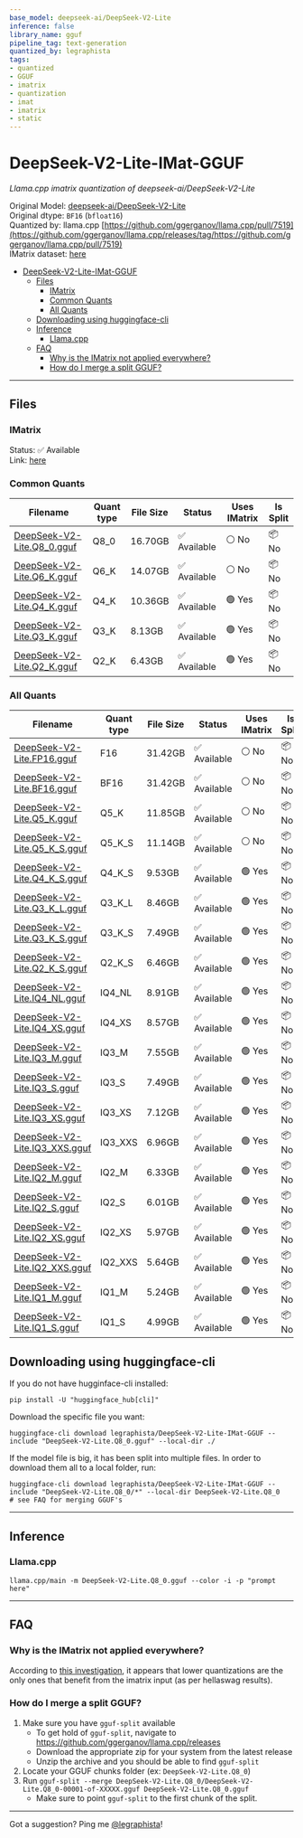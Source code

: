 ```yaml
---
base_model: deepseek-ai/DeepSeek-V2-Lite
inference: false
library_name: gguf
pipeline_tag: text-generation
quantized_by: legraphista
tags:
- quantized
- GGUF
- imatrix
- quantization
- imat
- imatrix
- static
---
```


# DeepSeek-V2-Lite-IMat-GGUF
_Llama.cpp imatrix quantization of deepseek-ai/DeepSeek-V2-Lite_

Original Model: [deepseek-ai/DeepSeek-V2-Lite](https://huggingface.co/deepseek-ai/DeepSeek-V2-Lite)  
Original dtype: `BF16` (`bfloat16`)  
Quantized by: llama.cpp [https://github.com/ggerganov/llama.cpp/pull/7519](https://github.com/ggerganov/llama.cpp/releases/tag/https://github.com/ggerganov/llama.cpp/pull/7519)  
IMatrix dataset: [here](https://gist.githubusercontent.com/legraphista/d6d93f1a254bcfc58e0af3777eaec41e/raw/d380e7002cea4a51c33fffd47db851942754e7cc/imatrix.calibration.medium.raw)  

- [DeepSeek-V2-Lite-IMat-GGUF](#deepseek-v2-lite-imat-gguf)
    - [Files](#files)
        - [IMatrix](#imatrix)
        - [Common Quants](#common-quants)
        - [All Quants](#all-quants)
    - [Downloading using huggingface-cli](#downloading-using-huggingface-cli)
    - [Inference](#inference)
        - [Llama.cpp](#llama-cpp)
    - [FAQ](#faq)
        - [Why is the IMatrix not applied everywhere?](#why-is-the-imatrix-not-applied-everywhere)
        - [How do I merge a split GGUF?](#how-do-i-merge-a-split-gguf)

---

## Files

### IMatrix
Status: ✅ Available  
Link: [here](https://huggingface.co/legraphista/DeepSeek-V2-Lite-IMat-GGUF/blob/main/imatrix.dat) 

### Common Quants
| Filename | Quant type | File Size | Status | Uses IMatrix | Is Split |
| -------- | ---------- | --------- | ------ | ------------ | -------- |
| [DeepSeek-V2-Lite.Q8_0.gguf](https://huggingface.co/legraphista/DeepSeek-V2-Lite-IMat-GGUF/blob/main/DeepSeek-V2-Lite.Q8_0.gguf) | Q8_0 | 16.70GB | ✅ Available | ⚪ No | 📦 No
| [DeepSeek-V2-Lite.Q6_K.gguf](https://huggingface.co/legraphista/DeepSeek-V2-Lite-IMat-GGUF/blob/main/DeepSeek-V2-Lite.Q6_K.gguf) | Q6_K | 14.07GB | ✅ Available | ⚪ No | 📦 No
| [DeepSeek-V2-Lite.Q4_K.gguf](https://huggingface.co/legraphista/DeepSeek-V2-Lite-IMat-GGUF/blob/main/DeepSeek-V2-Lite.Q4_K.gguf) | Q4_K | 10.36GB | ✅ Available | 🟢 Yes | 📦 No
| [DeepSeek-V2-Lite.Q3_K.gguf](https://huggingface.co/legraphista/DeepSeek-V2-Lite-IMat-GGUF/blob/main/DeepSeek-V2-Lite.Q3_K.gguf) | Q3_K | 8.13GB | ✅ Available | 🟢 Yes | 📦 No
| [DeepSeek-V2-Lite.Q2_K.gguf](https://huggingface.co/legraphista/DeepSeek-V2-Lite-IMat-GGUF/blob/main/DeepSeek-V2-Lite.Q2_K.gguf) | Q2_K | 6.43GB | ✅ Available | 🟢 Yes | 📦 No


### All Quants
| Filename | Quant type | File Size | Status | Uses IMatrix | Is Split |
| -------- | ---------- | --------- | ------ | ------------ | -------- |
| [DeepSeek-V2-Lite.FP16.gguf](https://huggingface.co/legraphista/DeepSeek-V2-Lite-IMat-GGUF/blob/main/DeepSeek-V2-Lite.FP16.gguf) | F16 | 31.42GB | ✅ Available | ⚪ No | 📦 No
| [DeepSeek-V2-Lite.BF16.gguf](https://huggingface.co/legraphista/DeepSeek-V2-Lite-IMat-GGUF/blob/main/DeepSeek-V2-Lite.BF16.gguf) | BF16 | 31.42GB | ✅ Available | ⚪ No | 📦 No
| [DeepSeek-V2-Lite.Q5_K.gguf](https://huggingface.co/legraphista/DeepSeek-V2-Lite-IMat-GGUF/blob/main/DeepSeek-V2-Lite.Q5_K.gguf) | Q5_K | 11.85GB | ✅ Available | ⚪ No | 📦 No
| [DeepSeek-V2-Lite.Q5_K_S.gguf](https://huggingface.co/legraphista/DeepSeek-V2-Lite-IMat-GGUF/blob/main/DeepSeek-V2-Lite.Q5_K_S.gguf) | Q5_K_S | 11.14GB | ✅ Available | ⚪ No | 📦 No
| [DeepSeek-V2-Lite.Q4_K_S.gguf](https://huggingface.co/legraphista/DeepSeek-V2-Lite-IMat-GGUF/blob/main/DeepSeek-V2-Lite.Q4_K_S.gguf) | Q4_K_S | 9.53GB | ✅ Available | 🟢 Yes | 📦 No
| [DeepSeek-V2-Lite.Q3_K_L.gguf](https://huggingface.co/legraphista/DeepSeek-V2-Lite-IMat-GGUF/blob/main/DeepSeek-V2-Lite.Q3_K_L.gguf) | Q3_K_L | 8.46GB | ✅ Available | 🟢 Yes | 📦 No
| [DeepSeek-V2-Lite.Q3_K_S.gguf](https://huggingface.co/legraphista/DeepSeek-V2-Lite-IMat-GGUF/blob/main/DeepSeek-V2-Lite.Q3_K_S.gguf) | Q3_K_S | 7.49GB | ✅ Available | 🟢 Yes | 📦 No
| [DeepSeek-V2-Lite.Q2_K_S.gguf](https://huggingface.co/legraphista/DeepSeek-V2-Lite-IMat-GGUF/blob/main/DeepSeek-V2-Lite.Q2_K_S.gguf) | Q2_K_S | 6.46GB | ✅ Available | 🟢 Yes | 📦 No
| [DeepSeek-V2-Lite.IQ4_NL.gguf](https://huggingface.co/legraphista/DeepSeek-V2-Lite-IMat-GGUF/blob/main/DeepSeek-V2-Lite.IQ4_NL.gguf) | IQ4_NL | 8.91GB | ✅ Available | 🟢 Yes | 📦 No
| [DeepSeek-V2-Lite.IQ4_XS.gguf](https://huggingface.co/legraphista/DeepSeek-V2-Lite-IMat-GGUF/blob/main/DeepSeek-V2-Lite.IQ4_XS.gguf) | IQ4_XS | 8.57GB | ✅ Available | 🟢 Yes | 📦 No
| [DeepSeek-V2-Lite.IQ3_M.gguf](https://huggingface.co/legraphista/DeepSeek-V2-Lite-IMat-GGUF/blob/main/DeepSeek-V2-Lite.IQ3_M.gguf) | IQ3_M | 7.55GB | ✅ Available | 🟢 Yes | 📦 No
| [DeepSeek-V2-Lite.IQ3_S.gguf](https://huggingface.co/legraphista/DeepSeek-V2-Lite-IMat-GGUF/blob/main/DeepSeek-V2-Lite.IQ3_S.gguf) | IQ3_S | 7.49GB | ✅ Available | 🟢 Yes | 📦 No
| [DeepSeek-V2-Lite.IQ3_XS.gguf](https://huggingface.co/legraphista/DeepSeek-V2-Lite-IMat-GGUF/blob/main/DeepSeek-V2-Lite.IQ3_XS.gguf) | IQ3_XS | 7.12GB | ✅ Available | 🟢 Yes | 📦 No
| [DeepSeek-V2-Lite.IQ3_XXS.gguf](https://huggingface.co/legraphista/DeepSeek-V2-Lite-IMat-GGUF/blob/main/DeepSeek-V2-Lite.IQ3_XXS.gguf) | IQ3_XXS | 6.96GB | ✅ Available | 🟢 Yes | 📦 No
| [DeepSeek-V2-Lite.IQ2_M.gguf](https://huggingface.co/legraphista/DeepSeek-V2-Lite-IMat-GGUF/blob/main/DeepSeek-V2-Lite.IQ2_M.gguf) | IQ2_M | 6.33GB | ✅ Available | 🟢 Yes | 📦 No
| [DeepSeek-V2-Lite.IQ2_S.gguf](https://huggingface.co/legraphista/DeepSeek-V2-Lite-IMat-GGUF/blob/main/DeepSeek-V2-Lite.IQ2_S.gguf) | IQ2_S | 6.01GB | ✅ Available | 🟢 Yes | 📦 No
| [DeepSeek-V2-Lite.IQ2_XS.gguf](https://huggingface.co/legraphista/DeepSeek-V2-Lite-IMat-GGUF/blob/main/DeepSeek-V2-Lite.IQ2_XS.gguf) | IQ2_XS | 5.97GB | ✅ Available | 🟢 Yes | 📦 No
| [DeepSeek-V2-Lite.IQ2_XXS.gguf](https://huggingface.co/legraphista/DeepSeek-V2-Lite-IMat-GGUF/blob/main/DeepSeek-V2-Lite.IQ2_XXS.gguf) | IQ2_XXS | 5.64GB | ✅ Available | 🟢 Yes | 📦 No
| [DeepSeek-V2-Lite.IQ1_M.gguf](https://huggingface.co/legraphista/DeepSeek-V2-Lite-IMat-GGUF/blob/main/DeepSeek-V2-Lite.IQ1_M.gguf) | IQ1_M | 5.24GB | ✅ Available | 🟢 Yes | 📦 No
| [DeepSeek-V2-Lite.IQ1_S.gguf](https://huggingface.co/legraphista/DeepSeek-V2-Lite-IMat-GGUF/blob/main/DeepSeek-V2-Lite.IQ1_S.gguf) | IQ1_S | 4.99GB | ✅ Available | 🟢 Yes | 📦 No


## Downloading using huggingface-cli
If you do not have hugginface-cli installed:
```
pip install -U "huggingface_hub[cli]"
```
Download the specific file you want:
```
huggingface-cli download legraphista/DeepSeek-V2-Lite-IMat-GGUF --include "DeepSeek-V2-Lite.Q8_0.gguf" --local-dir ./
```
If the model file is big, it has been split into multiple files. In order to download them all to a local folder, run:
```
huggingface-cli download legraphista/DeepSeek-V2-Lite-IMat-GGUF --include "DeepSeek-V2-Lite.Q8_0/*" --local-dir DeepSeek-V2-Lite.Q8_0
# see FAQ for merging GGUF's
```

---

## Inference

### Llama.cpp
```
llama.cpp/main -m DeepSeek-V2-Lite.Q8_0.gguf --color -i -p "prompt here"
```

---

## FAQ

### Why is the IMatrix not applied everywhere?
According to [this investigation](https://www.reddit.com/r/LocalLLaMA/comments/1993iro/ggufs_quants_can_punch_above_their_weights_now/), it appears that lower quantizations are the only ones that benefit from the imatrix input (as per hellaswag results). 

### How do I merge a split GGUF?
1. Make sure you have `gguf-split` available
    - To get hold of `gguf-split`, navigate to https://github.com/ggerganov/llama.cpp/releases
    - Download the appropriate zip for your system from the latest release
    - Unzip the archive and you should be able to find `gguf-split`
2. Locate your GGUF chunks folder (ex: `DeepSeek-V2-Lite.Q8_0`)
3. Run `gguf-split --merge DeepSeek-V2-Lite.Q8_0/DeepSeek-V2-Lite.Q8_0-00001-of-XXXXX.gguf DeepSeek-V2-Lite.Q8_0.gguf`
    - Make sure to point `gguf-split` to the first chunk of the split.

---

Got a suggestion? Ping me [@legraphista](https://x.com/legraphista)!